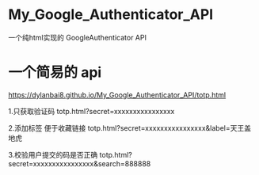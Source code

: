 # My_Google_Authenticator_API
一个纯html实现的 GoogleAuthenticator API

# 一个简易的 api

https://dylanbai8.github.io/My_Google_Authenticator_API/totp.html

1.只获取验证码
    totp.html?secret=xxxxxxxxxxxxxxxx

2.添加标签 便于收藏链接
    totp.html?secret=xxxxxxxxxxxxxxxx&label=天王盖地虎

3.校验用户提交的码是否正确
    totp.html?secret=xxxxxxxxxxxxxxxx&search=888888


